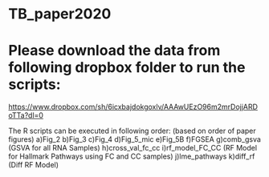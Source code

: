 # TB_paper2020

# Please download the data from following dropbox folder to run the scripts:
https://www.dropbox.com/sh/6icxbajdokgoxlv/AAAwUEzO96m2mrDojjARDoTTa?dl=0

The R scripts can be executed in following order: (based on order of paper figures)
a)Fig_2
b)Fig_3
c)Fig_4
d)Fig_5_mic
e)Fig_5B
f)FGSEA 
g)comb_gsva (GSVA for all RNA Samples)
h)cross_val_fc_cc 
i)rf_model_FC_CC (RF Model for Hallmark Pathways using FC and CC samples)
j)lme_pathways 
k)diff_rf (Diff RF Model)
